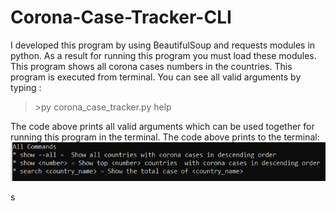 # Corona-Case-Tracker-CLI
I developed this program by using BeautifulSoup and requests modules in python. As a result for running this program you must load these modules. This program shows  all corona cases numbers in the countries. This program is executed from terminal. You can see all valid arguments by typing : </br>
>\>py corona_case_tracker.py help </br>

The code above prints all valid arguments which can be used together for running this program in the terminal. The code above prints to the terminal: </br>
<img src="corona_case_tracker.PNG">

s
